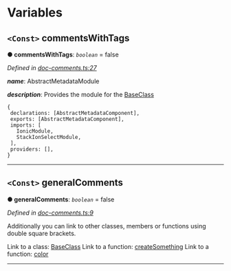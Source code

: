

# Variables

<a id="commentswithtags"></a>

## `<Const>` commentsWithTags

**● commentsWithTags**: *`boolean`* = false

*Defined in [doc-comments.ts:27](https://github.com/tgreyjs/typedoc-plugin-markdown/blob/master/test/src/doc-comments.ts#L27)*

*__name__*: AbstractMetadataModule

*__description__*: Provides the module for the [BaseClass](../classes/_classes_.baseclass.md)

    {
     declarations: [AbstractMetadataComponent],
     exports: [AbstractMetadataComponent],
     imports: [
       IonicModule,
       StackIonSelectModule,
     ],
     providers: [],
    }

___
<a id="generalcomments"></a>

## `<Const>` generalComments

**● generalComments**: *`boolean`* = false

*Defined in [doc-comments.ts:9](https://github.com/tgreyjs/typedoc-plugin-markdown/blob/master/test/src/doc-comments.ts#L9)*

Additionally you can link to other classes, members or functions using double square brackets.

Link to a class: [BaseClass](../classes/_classes_.baseclass.md) Link to a function: [createSomething](_functions_.md#createsomething) Link to a function: [color](../interfaces/_interfaces_.interfaces.squareconfig.md#color)

___

